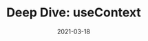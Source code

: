 ---
title: "Deep Dive: useContext"
date: "2021-03-18"
tags: ["Deep Dive", "React"]
description: "useContext 和它的一切。"
---